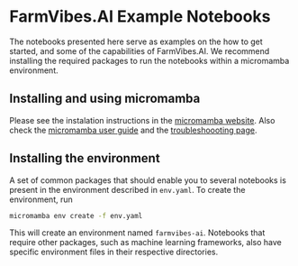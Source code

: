 # FarmVibes.AI Example Notebooks

The notebooks presented here serve as examples on the how to get started, and some of the capabilities of FarmVibes.AI.
We recommend installing the required packages to run the notebooks within a micromamba environment.

## Installing and using micromamba

Please see the instalation instructions in the [micromamba website](https://mamba.readthedocs.io/en/latest/).
Also check the [micromamba user guide](https://mamba.readthedocs.io/en/latest/user_guide/micromamba.html) and the [troubleshoooting page](https://mamba.readthedocs.io/en/latest/user_guide/troubleshooting.html).

## Installing the environment

A set of common packages that should enable you to several notebooks is present in the environment described in `env.yaml`. To create the environment, run

```bash
micromamba env create -f env.yaml
```

This will create an environment named `farmvibes-ai`.
Notebooks that require other packages, such as machine learning frameworks, also have specific
environment files in their respective directories.
